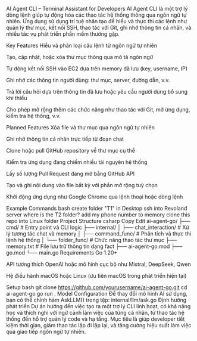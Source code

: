 AI Agent CLI – Terminal Assistant for Developers
AI Agent CLI là một trợ lý dòng lệnh giúp tự động hóa các thao tác hệ thống thông qua ngôn ngữ tự nhiên. Ứng dụng sử dụng trí tuệ nhân tạo để hiểu và thực thi các lệnh như quản lý thư mục, kết nối SSH, thao tác với Git, ghi nhớ thông tin cá nhân, và nhiều tác vụ phát triển phần mềm thường gặp.

Key Features
Hiểu và phân loại câu lệnh từ ngôn ngữ tự nhiên

Tạo, cập nhật, hoặc xóa thư mục thông qua mô tả ngôn ngữ

Tự động kết nối SSH vào EC2 dựa trên memory đã lưu (key, username, IP)

Ghi nhớ các thông tin người dùng: thư mục, server, đường dẫn, v.v.

Trả lời câu hỏi dựa trên thông tin đã lưu hoặc yêu cầu người dùng bổ sung khi thiếu

Cho phép mở rộng thêm các chức năng như thao tác với Git, mở ứng dụng, kiểm tra hệ thống, v.v.

Planned Features
Xóa file và thư mục qua ngôn ngữ tự nhiên

Ghi nhớ thông tin cá nhân trực tiếp từ đoạn chat

Clone hoặc pull GitHub repository về thư mục cụ thể

Kiểm tra ứng dụng đang chiếm nhiều tài nguyên hệ thống

Lấy số lượng Pull Request đang mở bằng GitHub API

Tạo và ghi nội dung vào file bất kỳ với phần mở rộng tuỳ chọn

Khởi động ứng dụng như Google Chrome qua lệnh thoại hoặc dòng lệnh

Example Commands
bash
create folder "T1" in Desktop
ssh into Revoland server
where is the T2 folder?
add my phone number to memory
clone this repo into Linux folder
Project Structure
csharp
Copy
Edit
ai-agent-go/
├── cmd/                     # Entry point và CLI logic
├── internal/
│   ├── chat_interaction/    # Xử lý tương tác chat và memory
│   ├── command_func/        # Phân tích và thực thi lệnh hệ thống
│   └── folder_func/         # Chức năng thao tác thư mục
├── memory.txt               # File lưu trữ thông tin dạng fact
├── ai-agent-go.mod
├── go.mod
└── main.go
Requirements
Go 1.20+

API tương thích OpenAI hoặc mô hình cục bộ như Mistral, DeepSeek, Qwen

Hệ điều hành macOS hoặc Linux (ưu tiên macOS trong phát triển hiện tại)

Setup
bash
git clone https://github.com/yourusername/ai-agent-go.git
cd ai-agent-go
go run .
Model Configuration
Để thay đổi mô hình AI sử dụng, bạn có thể chỉnh hàm AskLLM() trong tệp:
internal/llm/ask.go
Định hướng phát triển
Dự án hướng đến việc tạo ra một trợ lý CLI linh hoạt, có khả năng học và thích nghi với ngữ cảnh làm việc của từng cá nhân, từ thao tác hệ thống đến hỗ trợ quản lý code và hạ tầng. Mục tiêu là giúp developer tiết kiệm thời gian, giảm thao tác lặp đi lặp lại, và tăng cường hiệu suất làm việc qua giao tiếp ngôn ngữ tự nhiên.

